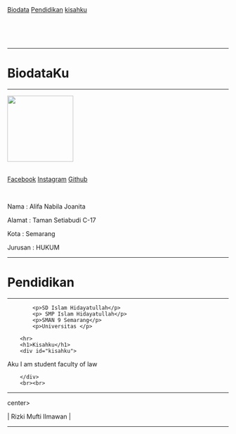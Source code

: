 <!DOCTYPE html>
<html lang="en">
<head>
    <title>Alifa Nabila Joanita</title>
</head>

<style>
body
(

background-color: gray;  ;
text-align: center;
.
)

h1(

font-family: Arial;
font-size: 30px;

)


p{

font-family: Verdana;

)

img{
border-radius: 50%;
)


.navatas a{

float: left;
color: white;
padding: 14px;
text-decoration: none;
font-size: 16px;

)

.navatas a:hover
{
background-color: black;
color: aqua;

)


</style>


<body>
  
<div class="navatas">
<a href="#biodata"> Biodata</a>
<a href="#pendidikan"> Pendidikan</a>
<a href="#kisahku">kisahku</a>
  
<br><br><br>
<!-- br memberikan enter pada paragraf dsb -->

<hr>
<!-- hr untuk membuat garis horizontal -->


</div>

<div id="biodata">
  <h1> BiodataKu</h1>
<hr>
 
<img src="https://cdn.sindonews.net/dyn/620/content/2017/11/23/158/1259787/kelemahan-monkey-d-luffy-terungkap-di-one-piece-chapter-885-grB.jpg" width="150px"  alt="">
<br><br>    

<a href="http://line.com/alifanabila8">Facebook</a>
<a href="http://instagram.com/alifanabilaj">Instagram</a>
<a href="http://github.com/alifanabila8">Github</a>

<br>

<p>Nama     : Alifa Nabila Joanita</p>
<p>Alamat   : Taman Setiabudi C-17 </p>
<p>Kota     : Semarang</p>
<p>Jurusan  : HUKUM</p>




<hr>
    <div id="pendidikan">
            <h1>Pendidikan</h1>
            <hr>

            <p>SD Islam Hidayatullah</p>
            <p> SMP Islam Hidayatullah</p>
            <p>SMAN 9 Semarang</p>
            <p>Universitas </p>

</div>

        <hr>
        <h1>Kisahku</h1>
        <div id="kisahku">

<p>Aku I am student faculty of law</p>

        </div>
        <br><br>
<hr>

center>
<p> |  Rizki Mufti Ilmawan | </p>
</center>

<hr>

</body>
</html>
